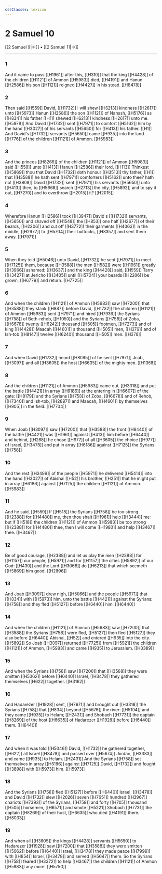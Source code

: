 ```yaml
---
cssClasses: lexicon
---
```

# 2 Samuel 10

[[2 Samuel 9|←]] • [[2 Samuel 11|→]]

---

### 1
And it came to pass [[H1961]] after this, [[H310]] that the king [[H4428]] of the children [[H1121]] of Ammon [[H5983]] died, [[H4191]] and Hanun [[H2586]] his son [[H1121]] reigned [[H4427]] in his stead. [[H8478]]

### 2
Then said [[H559]] David, [[H1732]] I will shew [[H6213]] kindness [[H2617]] unto [[H5973]] Hanun [[H2586]] the son [[H1121]] of Nahash, [[H5176]] as [[H834]] his father [[H1]] shewed [[H6213]] kindness [[H2617]] unto me. [[H5978]] And David [[H1732]] sent [[H7971]] to comfort [[H5162]] him by the hand [[H3027]] of his servants [[H5650]] for [[H413]] his father. [[H1]] And David's [[H1732]] servants [[H5650]] came [[H935]] into the land [[H776]] of the children [[H1121]] of Ammon. [[H5983]]

### 3
And the princes [[H8269]] of the children [[H1121]] of Ammon [[H5983]] said [[H559]] unto [[H413]] Hanun [[H2586]] their lord, [[H113]] Thinkest [[H5869]] thou that David [[H1732]] doth honour [[H3513]] thy father, [[H1]] that [[H3588]] he hath sent [[H7971]] comforters [[H5162]] unto thee? hath not [[H3808]] David [[H1732]] sent [[H7971]] his servants [[H5650]] unto [[H413]] thee, to [[H5668]] search [[H2713]] the city, [[H5892]] and to spy it out, [[H7270]] and to overthrow [[H2015]] it? [[H2015]]

### 4
Wherefore Hanun [[H2586]] took [[H3947]] David's [[H1732]] servants, [[H5650]] and shaved off [[H1548]]  the [[H853]] one half [[H2677]] of their beards, [[H2206]] and cut off [[H3772]] their garments [[H4063]] in the middle, [[H2677]] to [[H5704]] their buttocks, [[H8357]] and sent them away. [[H7971]]

### 5
When they told [[H5046]] unto David, [[H1732]] he sent [[H7971]] to meet [[H7125]] them, because [[H3588]] the men [[H582]] were [[H1961]] greatly [[H3966]] ashamed: [[H3637]] and the king [[H4428]] said, [[H559]] Tarry [[H3427]] at Jericho [[H3405]] until [[H5704]] your beards [[H2206]] be grown, [[H6779]] and return. [[H7725]]

### 6
And when the children [[H1121]] of Ammon [[H5983]] saw [[H7200]] that [[H3588]] they stank [[H887]] before David, [[H1732]] the children [[H1121]] of Ammon [[H5983]] sent [[H7971]] and hired [[H7936]] the Syrians [[H758]] of Beth-rehob, [[H1050]] and the Syrians [[H758]] of Zoba, [[H6678]] twenty [[H6242]] thousand [[H505]] footmen, [[H7273]] and of king [[H4428]] Maacah [[H4601]] a thousand [[H505]] men, [[H376]] and of Ish-tob [[H8147]] twelve [[H6240]] thousand [[H505]] men. [[H376]]

### 7
And when David [[H1732]] heard [[H8085]] of he sent [[H7971]] Joab, [[H3097]] and all [[H3605]] the host [[H6635]] of the mighty men. [[H1368]]

### 8
And the children [[H1121]] of Ammon [[H5983]] came out, [[H3318]] and put the battle [[H4421]] in array [[H6186]] at the entering in [[H6607]] of the gate: [[H8179]] and the Syrians [[H758]] of Zoba, [[H6678]] and of Rehob, [[H7340]] and Ish-tob, [[H2897]] and Maacah, [[H4601]] by themselves [[H905]] in the field. [[H7704]]

### 9
When Joab [[H3097]] saw [[H7200]] that [[H3588]] the front [[H6440]] of the battle [[H4421]] was [[H1961]] against [[H413]] him before [[H6440]] and behind, [[H268]] he chose [[H977]] of all [[H3605]] the choice [[H977]] of Israel, [[H3478]] and put in array [[H6186]] against [[H7125]] the Syrians: [[H758]]

### 10
And the rest [[H3499]] of the people [[H5971]] he delivered [[H5414]] into the hand [[H3027]] of Abishai [[H52]] his brother, [[H251]] that he might put in array [[H6186]] against [[H7125]] the children [[H1121]] of Ammon. [[H5983]]

### 11
And he said, [[H559]] If [[H518]] the Syrians [[H758]] be too strong [[H2388]] for [[H4480]] me, then thou shalt [[H1961]] help [[H3444]] me: but if [[H518]] the children [[H1121]] of Ammon [[H5983]] be too strong [[H2388]] for [[H4480]] thee, then I will come [[H1980]] and help [[H3467]] thee. [[H3467]]

### 12
Be of good courage, [[H2388]] and let us play the men [[H2388]] for [[H1157]] our people, [[H5971]] and for [[H1157]] the cities [[H5892]] of our God: [[H430]] and the Lord [[H3068]] do [[H6213]] that which seemeth [[H5869]] him good. [[H2896]]

### 13
And Joab [[H3097]] drew nigh, [[H5066]] and the people [[H5971]] that [[H834]] with [[H5973]] him, unto the battle [[H4421]] against the Syrians: [[H758]] and they fled [[H5127]] before [[H6440]] him. [[H6440]]

### 14
And when the children [[H1121]] of Ammon [[H5983]] saw [[H7200]] that [[H3588]] the Syrians [[H758]] were fled, [[H5127]] then fled [[H5127]] they also before [[H6440]] Abishai, [[H52]] and entered [[H935]] into the city. [[H5892]] So Joab [[H3097]] returned [[H7725]] from [[H5921]] the children [[H1121]] of Ammon, [[H5983]] and came [[H935]] to Jerusalem. [[H3389]]

### 15
And when the Syrians [[H758]] saw [[H7200]] that [[H3588]] they were smitten [[H5062]] before [[H6440]] Israel, [[H3478]] they gathered themselves [[H622]] together. [[H3162]]

### 16
And Hadarezer [[H1928]] sent, [[H7971]] and brought out [[H3318]] the Syrians [[H758]] that [[H834]] beyond [[H5676]] the river: [[H5104]] and they came [[H935]] to Helam; [[H2431]] and Shobach [[H7731]] the captain [[H8269]] of the host [[H6635]] of Hadarezer [[H1928]] before [[H6440]] them. [[H6440]]

### 17
And when it was told [[H5046]] David, [[H1732]] he gathered together, [[H622]] all Israel [[H3478]] and passed over [[H5674]] Jordan, [[H3383]] and came [[H935]] to Helam. [[H2431]] And the Syrians [[H758]] set themselves in array [[H6186]] against [[H7125]] David, [[H1732]] and fought [[H3898]] with [[H5973]] him. [[H5973]]

### 18
And the Syrians [[H758]] fled [[H5127]] before [[H6440]] Israel; [[H3478]] and David [[H1732]] slew [[H2026]] seven [[H7651]] hundred [[H3967]] chariots [[H7393]] of the Syrians, [[H758]] and forty [[H705]] thousand [[H505]] horsemen, [[H6571]] and smote [[H5221]] Shobach [[H7731]] the captain [[H8269]] of their host, [[H6635]] who died [[H4191]] there. [[H8033]]

### 19
And when all [[H3605]] the kings [[H4428]] servants [[H5650]] to Hadarezer [[H1928]] saw [[H7200]] that [[H3588]] they were smitten [[H5062]] before [[H6440]] Israel, [[H3478]] they made peace [[H7999]] with [[H854]] Israel, [[H3478]] and served [[H5647]] them. So the Syrians [[H758]] feared [[H3372]] to help [[H3467]] the children [[H1121]] of Ammon [[H5983]] any more. [[H5750]]